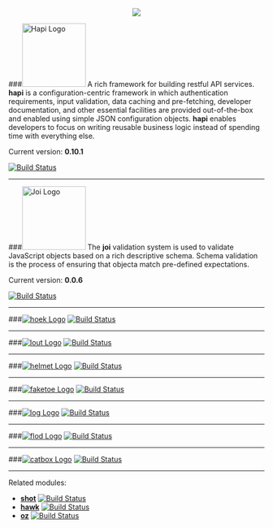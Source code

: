 <p align="center"><img src="https://raw.github.com/walmartlabs/blammo/master/images/blammo.png" /></center>


###<a href="https://github.com/walmartlabs/hapi"><img src="https://raw.github.com/walmartlabs/hapi/master/images/hapi.png" height="125" alt="Hapi Logo" /></a>
A rich framework for building restful API services. **hapi** is a configuration-centric framework in which
authentication requirements, input validation, data caching and pre-fetching, developer documentation,
and other essential facilities are provided out-of-the-box and enabled using simple JSON configuration
objects. **hapi** enables developers to focus on writing reusable business logic instead of spending time
with everything else.

Current version: **0.10.1**

[![Build Status](https://secure.travis-ci.org/walmartlabs/hapi.png)](http://travis-ci.org/walmartlabs/hapi)

***

###<a href="https://github.com/walmartlabs/joi"><img src="https://raw.github.com/walmartlabs/joi/master/images/joi.png" height="125" alt="Joi Logo" /></a>
The **joi** validation system is used to validate JavaScript objects based on a rich descriptive schema.
Schema validation is the process of ensuring that objecta match pre-defined expectations.

Current version: **0.0.6**

[![Build Status](https://secure.travis-ci.org/walmartlabs/joi.png)](http://travis-ci.org/walmartlabs/joi)

***

###[![hoek Logo](https://raw.github.com/walmartlabs/hoek/master/images/hoek.png)](https://github.com/walmartlabs/hoek) 
[![Build Status](https://secure.travis-ci.org/walmartlabs/hoek.png)](http://travis-ci.org/walmartlabs/hoek)

***

###[![lout Logo](https://raw.github.com/walmartlabs/lout/master/images/lout.png)](https://github.com/walmartlabs/lout) 
[![Build Status](https://secure.travis-ci.org/walmartlabs/lout.png)](http://travis-ci.org/walmartlabs/lout)

***

###[![helmet Logo](https://raw.github.com/walmartlabs/helmet/master/images/helmet.png)](https://github.com/walmartlabs/helmet) 
[![Build Status](https://secure.travis-ci.org/walmartlabs/helmet.png)](http://travis-ci.org/walmartlabs/helmet)

***

###[![faketoe Logo](https://raw.github.com/walmartlabs/faketoe/master/images/faketoe.png)](https://github.com/walmartlabs/faketoe) 
[![Build Status](https://secure.travis-ci.org/walmartlabs/faketoe.png)](http://travis-ci.org/walmartlabs/faketoe)

***

###[![log Logo](https://raw.github.com/walmartlabs/log/master/images/log.png)](https://github.com/walmartlabs/log) 
[![Build Status](https://secure.travis-ci.org/walmartlabs/log.png)](http://travis-ci.org/walmartlabs/log)

***

###[![flod Logo](https://raw.github.com/walmartlabs/flod/master/images/flod.png)](https://github.com/walmartlabs/flod) 
[![Build Status](https://secure.travis-ci.org/walmartlabs/flod.png)](http://travis-ci.org/walmartlabs/flod)

***

###[![catbox Logo](https://raw.github.com/walmartlabs/catbox/master/images/catbox.png)](https://github.com/walmartlabs/catbox) 
[![Build Status](https://secure.travis-ci.org/walmartlabs/catbox.png)](http://travis-ci.org/walmartlabs/catbox)

***

Related modules:

- [**shot**](https://github.com/hueniverse/shot) [![Build Status](https://secure.travis-ci.org/hueniverse/shot.png)](http://travis-ci.org/hueniverse/shot)
- [**hawk**](https://github.com/hueniverse/hawk) [![Build Status](https://secure.travis-ci.org/hueniverse/hawk.png)](http://travis-ci.org/hueniverse/hawk)
- [**oz**](https://github.com/hueniverse/oz) [![Build Status](https://secure.travis-ci.org/hueniverse/oz.png)](http://travis-ci.org/hueniverse/oz)

